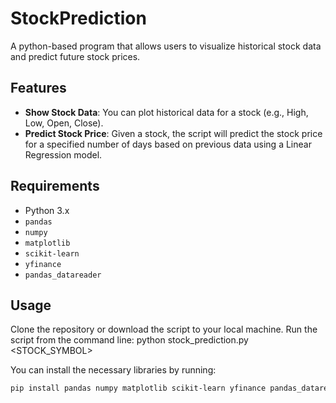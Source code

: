 # StockPrediction
A python-based program that allows users to visualize historical stock data and predict future stock prices.

## Features

- **Show Stock Data**: You can plot historical data for a stock (e.g., High, Low, Open, Close).
- **Predict Stock Price**: Given a stock, the script will predict the stock price for a specified number of days based on previous data using a Linear Regression model.

## Requirements

- Python 3.x
- `pandas`
- `numpy`
- `matplotlib`
- `scikit-learn`
- `yfinance`
- `pandas_datareader`

## Usage

Clone the repository or download the script to your local machine.
Run the script from the command line: python stock_prediction.py <STOCK_SYMBOL>

You can install the necessary libraries by running:

```bash
pip install pandas numpy matplotlib scikit-learn yfinance pandas_datareader
